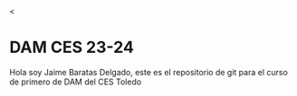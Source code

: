 <<h1>DAM CES 23-24</h1>
<p>Hola soy Jaime Baratas Delgado, este es el repositorio de git para el curso de primero de DAM del CES Toledo</p>
